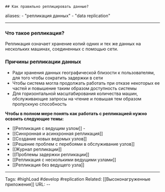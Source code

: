 	## Как правильно реплицировать данные?
aliases: 
	- "репликация данных"
	- "data replication"

---

### Что такое репликация?

Репликация означает хранение копий одних и тех же данных на нескольких машинах, соединенных с помощью сети.

### Причины репликации данных
- Ради хранения данных географической близости к пользователям, для того чтобы сократить задержки в сети
- Чтобы система могла продолжать работать при отказе некоторых ее частей и повышение таким образом доступность системы 
- Для горизонтальной масштабирования количества машин, обслуживающие запросы на чтение и повышая тем образом пропускную способность  

**Чтобы в полном мере понять  как работать с репликацией нужно освоить следующие темы:**
- [[Репликация с ведущим узлом]] - 
- [[Синхронная и асинхронная репликация]]
- [[Создание новых ведомых узлов]]
- [[Решение проблем с перебоями в обслуживание узлов]]
- [[Журнал репликации]]
- [[Проблемы задержки репликации]]
- [[Репликация с несколькими ведущими узлами]]
- [[Репликация без ведущего узла]]


---
Tags: #highLoad #develop #replication
Related: [[Высоконагруженные приложения]]
URL: -- 